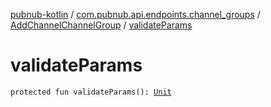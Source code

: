 [pubnub-kotlin](../../index.md) / [com.pubnub.api.endpoints.channel_groups](../index.md) / [AddChannelChannelGroup](index.md) / [validateParams](./validate-params.md)

# validateParams

`protected fun validateParams(): `[`Unit`](https://kotlinlang.org/api/latest/jvm/stdlib/kotlin/-unit/index.html)